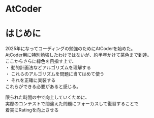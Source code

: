 # AtCoder

# はじめに
 2025年になってコーディングの勉強のためにAtCoderを始めた。  
 AtCoder用に特別勉強したわけではないが、約半年かけて茶色まで到達。  
 ここからさらに緑色を目指す上で、  
 ・ 動的計画法などアルゴリズムを理解する  
 ・ これらのアルゴリズムを問題に当てはめて使う  
 ・ それを正確に実装する  
 これらができる必要があると感じる。

 限られた時間の中で向上していくために、  
 実際のコンテストで間違えた問題にフォーカスして復習することで  
 着実にRatingを向上させる

 
